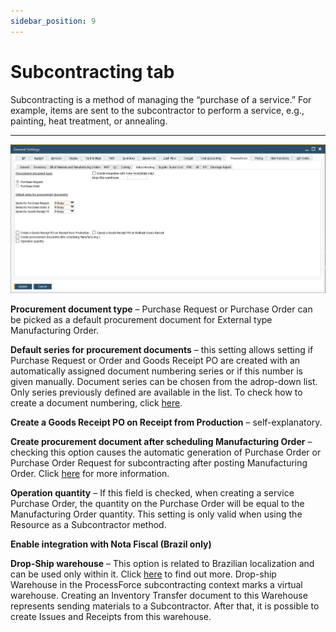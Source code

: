 ```yaml
---
sidebar_position: 9
---
```


# Subcontracting tab

Subcontracting is a method of managing the “purchase of a service.” For example, items are sent to the subcontractor to perform a service, e.g., painting, heat treatment, or annealing.

---

![Subcontracting Tab](./media/subcontracting-tab/subcontracting-tab.webp)

**Procurement document type** – Purchase Request or Purchase Order can be picked as a default procurement document for External type Manufacturing Order.

**Default series for procurement documents** – this setting allows setting if Purchase Request or Order and Goods Receipt PO are created with an automatically assigned document numbering series or if this number is given manually. Document series can be chosen from the adrop-down list. Only series previously defined are available in the list. To check how to create a document numbering, click [here](../../system-initialization/document-numbering.md).

**Create a Goods Receipt PO on Receipt from Production** – self-explanatory.

**Create procurement document after scheduling Manufacturing Order** – checking this option causes the automatic generation of Purchase Order or Purchase Order Request for subcontracting after posting Manufacturing Order. Click [here](../../subcontracting/subcontract-assembly-and-free-issue-materials/process-flow.md#create-a-purchase-order-for-the-service) for more information.

**Operation quantity** – If this field is checked, when creating a service Purchase Order, the quantity on the Purchase Order will be equal to the Manufacturing Order quantity. This setting is only valid when using the Resource as a Subcontractor method.

**Enable integration with Nota Fiscal (Brazil only)**

**Drop-Ship warehouse** – This option is related to Brazilian localization and can be used only within it. Click [here](../../subcontracting/brazil-localization-subcontracting-process.md) to find out more. Drop-ship Warehouse in the ProcessForce subcontracting context marks a virtual warehouse. Creating an Inventory Transfer document to this Warehouse represents sending materials to a Subcontractor. After that, it is possible to create Issues and Receipts from this warehouse.
